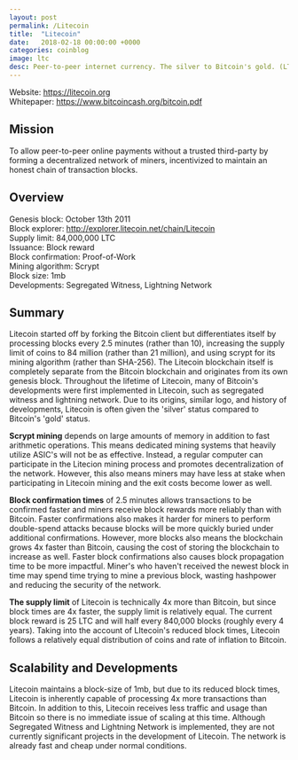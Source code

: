 ```yaml
---
layout: post
permalink: /Litecoin
title:  "Litecoin"
date:   2018-02-18 00:00:00 +0000
categories: coinblog
image: ltc
desc: Peer-to-peer internet currency. The silver to Bitcoin's gold. (LTC).
---
```

Website: <a href="https://litecoin.org">https://litecoin.org</a><br>
Whitepaper: <a href="https://www.bitcoincash.org/bitcoin.pdf">https://www.bitcoincash.org/bitcoin.pdf</a>

<h2>Mission</h2>
To allow peer-to-peer online payments without a trusted third-party by forming a decentralized network of miners, incentivized to maintain an honest chain of transaction blocks.

<h2>Overview</h2>
Genesis block: October 13th 2011<br>
Block explorer: <a href="http://explorer.litecoin.net/chain/Litecoin">http://explorer.litecoin.net/chain/Litecoin</a><br>
Supply limit: 84,000,000 LTC<br>
Issuance: Block reward<br>
Block confirmation: Proof-of-Work<br>
Mining algorithm: Scrypt<br>
Block size: 1mb<br>
Developments: Segregated Witness, Lightning Network

<h2>Summary</h2>

Litecoin started off by forking the Bitcoin client but differentiates itself by processing blocks every 2.5 minutes (rather than 10), increasing the supply limit of coins to 84 million (rather than 21 million), and using scrypt for its mining algorithm (rather than SHA-256). The Litecoin blockchain itself is completely separate from the Bitcoin blockchain and originates from its own genesis block. Throughout the lifetime of Litecoin, many of Bitcoin's developments were first implemented in Litecoin, such as segregated witness and lightning network. Due to its origins, similar logo, and history of developments, Litecoin is often given the 'silver' status compared to Bitcoin's 'gold' status.

<b>Scrypt mining</b> depends on large amounts of memory in addition to fast arithmetic operations. This means dedicated mining systems that heavily utilize ASIC's will not be as effective. Instead, a regular computer can participate in the Litecion mining process and promotes decentralization of the network. However, this also means miners may have less at stake when participating in Litecoin mining and the exit costs become lower as well.

<b>Block confirmation times</b> of 2.5 minutes allows transactions to be confirmed faster and miners receive block rewards more reliably than with Bitcoin. Faster confirmations also makes it harder for miners to perform double-spend attacks because blocks will be more quickly buried under additional confirmations. However, more blocks also means the blockchain grows 4x faster than Bitcoin, causing the cost of storing the blockchain to increase as well. Faster block confirmations also causes block propagation time to be more impactful. Miner's who haven't received the newest block in time may spend time trying to mine a previous block, wasting hashpower and reducing the security of the network.

<b>The supply limit</b> of Litecoin is technically 4x more than Bitcoin, but since block times are 4x faster, the supply limit is relatively equal. The current block reward is 25 LTC and will half every 840,000 blocks (roughly every 4 years). Taking into the account of LItecoin's reduced block times, Litecoin follows a relatively equal distribution of coins and rate of inflation to Bitcoin.

<h2>Scalability and Developments</h2>

Litecoin maintains a block-size of 1mb, but due to its reduced block times, Litecoin is inherently capable of processing 4x more transactions than Bitcoin. In addition to this, Litecoin receives less traffic and usage than Bitcoin so there is no immediate issue of scaling at this time. Although Segregated Witness and Lightning Network is implemented, they are not currently significant projects in the development of Litecoin. The network is already fast and cheap under normal conditions.